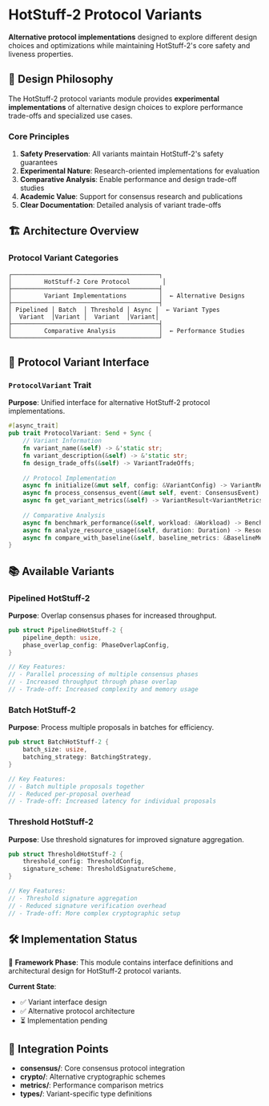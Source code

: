 # HotStuff-2 Protocol Variants

**Alternative protocol implementations** designed to explore different design choices and optimizations while maintaining HotStuff-2's core safety and liveness properties.

## 🎯 Design Philosophy

The HotStuff-2 protocol variants module provides **experimental implementations** of alternative design choices to explore performance trade-offs and specialized use cases.

### Core Principles

1. **Safety Preservation**: All variants maintain HotStuff-2's safety guarantees
2. **Experimental Nature**: Research-oriented implementations for evaluation
3. **Comparative Analysis**: Enable performance and design trade-off studies
4. **Academic Value**: Support for consensus research and publications
5. **Clear Documentation**: Detailed analysis of variant trade-offs

## 🏗️ Architecture Overview

### Protocol Variant Categories

```
┌─────────────────────────────────────────┐
│         HotStuff-2 Core Protocol         │
├─────────────────────────────────────────┤
│         Variant Implementations         │  ← Alternative Designs
├─────────────────────────────────────────┤
│ Pipelined │ Batch  │ Threshold │ Async │  ← Variant Types
│  Variant  │Variant │  Variant  │Variant│
├─────────────────────────────────────────┤
│         Comparative Analysis            │  ← Performance Studies
└─────────────────────────────────────────┘
```

## 🔧 Protocol Variant Interface

### `ProtocolVariant` Trait

**Purpose**: Unified interface for alternative HotStuff-2 protocol implementations.

```rust
#[async_trait]
pub trait ProtocolVariant: Send + Sync {
    // Variant Information
    fn variant_name(&self) -> &'static str;
    fn variant_description(&self) -> &'static str;
    fn design_trade_offs(&self) -> VariantTradeOffs;
    
    // Protocol Implementation
    async fn initialize(&mut self, config: &VariantConfig) -> VariantResult<()>;
    async fn process_consensus_event(&mut self, event: ConsensusEvent) -> VariantResult<ConsensusResponse>;
    async fn get_variant_metrics(&self) -> VariantResult<VariantMetrics>;
    
    // Comparative Analysis
    async fn benchmark_performance(&self, workload: &Workload) -> BenchmarkResult;
    async fn analyze_resource_usage(&self, duration: Duration) -> ResourceAnalysis;
    async fn compare_with_baseline(&self, baseline_metrics: &BaselineMetrics) -> ComparisonResult;
}
```

## 📚 Available Variants

### Pipelined HotStuff-2

**Purpose**: Overlap consensus phases for increased throughput.

```rust
pub struct PipelinedHotStuff-2 {
    pipeline_depth: usize,
    phase_overlap_config: PhaseOverlapConfig,
}

// Key Features:
// - Parallel processing of multiple consensus phases
// - Increased throughput through phase overlap
// - Trade-off: Increased complexity and memory usage
```

### Batch HotStuff-2

**Purpose**: Process multiple proposals in batches for efficiency.

```rust
pub struct BatchHotStuff-2 {
    batch_size: usize,
    batching_strategy: BatchingStrategy,
}

// Key Features:
// - Batch multiple proposals together
// - Reduced per-proposal overhead
// - Trade-off: Increased latency for individual proposals
```

### Threshold HotStuff-2

**Purpose**: Use threshold signatures for improved signature aggregation.

```rust
pub struct ThresholdHotStuff-2 {
    threshold_config: ThresholdConfig,
    signature_scheme: ThresholdSignatureScheme,
}

// Key Features:
// - Threshold signature aggregation
// - Reduced signature verification overhead
// - Trade-off: More complex cryptographic setup
```

## 🛠️ Implementation Status

🚧 **Framework Phase**: This module contains interface definitions and architectural design for HotStuff-2 protocol variants.

**Current State**: 
- ✅ Variant interface design
- ✅ Alternative protocol architecture
- ⏳ Implementation pending

## 🔗 Integration Points

- **consensus/**: Core consensus protocol integration
- **crypto/**: Alternative cryptographic schemes
- **metrics/**: Performance comparison metrics
- **types/**: Variant-specific type definitions
